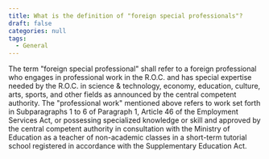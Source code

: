 ```yaml
---
title: What is the definition of "foreign special professionals"?
draft: false
categories: null
tags:
  - General
---
```

The term "foreign special professional" shall refer to a foreign professional who engages in professional work in the R.O.C. and has special expertise needed by the R.O.C. in science & technology, economy, education, culture, arts, sports, and other fields as announced by the central competent authority. The "professional work" mentioned above refers to work set forth in Subparagraphs 1 to 6 of Paragraph 1, Article 46 of the Employment Services Act, or possessing specialized knowledge or skill and approved by the central competent authority in consultation with the Ministry of Education as a teacher of non-academic classes in a short-term tutorial school registered in accordance with the Supplementary Education Act.
